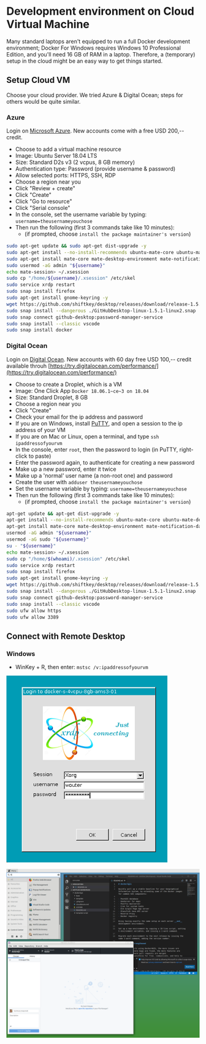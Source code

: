 
# Development environment on Cloud Virtual Machine

Many standard laptops aren't equipped to run a full Docker development environment; Docker For Windows requires Windows 10 Professional Edition, and you'll need 16 GB of RAM in a laptop. Therefore, a (temporary) setup in the cloud might be an easy way to get things started.

## Setup Cloud VM

Choose your cloud provider. We tried Azure & Digital Ocean; steps for others would be quite similar.

### Azure

Login on [Microsoft Azure](https://portal.azure.com). New accounts come with a free USD 200,-- credit.

- Choose to add a virtual machine resource
- Image: Ubuntu Server 18.04 LTS
- Size: Standard D2s v3 (2 vcpus, 8 GB memory)
- Authentication type: Password (provide username & password)
- Allow selected ports: HTTPS, SSH, RDP
- Choose a region near you
- Click "Review + create"
- Click "Create"
- Click "Go to resource"
- Click "Serial console"
- In the console, set the username variable by typing: `username=theusernameyouchose`
- Then run the following (first 3 commands take like 10 minutes):
  - (if prompted, choose `install the package maintainer's version`)

``` bash
sudo apt-get update && sudo apt-get dist-upgrade -y
sudo apt-get install --no-install-recommends ubuntu-mate-core ubuntu-mate-desktop -y
sudo apt-get install mate-core mate-desktop-environment mate-notification-daemon xrdp -y
sudo usermod -aG admin "${username}"
echo mate-session> ~/.xsession
sudo cp "/home/${username}/.xsession" /etc/skel
sudo service xrdp restart
sudo snap install firefox
sudo apt-get install gnome-keyring -y
wget https://github.com/shiftkey/desktop/releases/download/release-1.5.1-linux2/GitHubDesktop-linux-1.5.1-linux2.snap
sudo snap install --dangerous ./GitHubDesktop-linux-1.5.1-linux2.snap
sudo snap connect github-desktop:password-manager-service
sudo snap install --classic vscode
sudo snap install docker
```

### Digital Ocean

Login on [Digital Ocean](https://www.digitalocean.com/). New accounts with 60 day free USD 100,-- credit available throuh [https://try.digitalocean.com/performance/](https://try.digitalocean.com/performance/)

- Choose to create a Droplet, which is a VM
- Image: One Click App `Docker 18.06.1~ce~3 on 18.04`
- Size: Standard Droplet, 8 GB
- Choose a region near you
- Click "Create"
- Check your email for the ip address and password
- If you are on Windows, install [PuTTY](https://www.putty.org/), and open a session to the ip address of your VM
- If you are on Mac or Linux, open a terminal, and type `ssh ipaddressofyourvm`
- In the console, enter `root`, then the password to login (in PuTTY, right-click to paste)
- Enter the password again, to authenticate for creating a new password
- Make up a new password, enter it twice
- Make up a 'normal' user name (a non-root one) and password
- Create the user with `adduser theusernameyouchose`
- Set the username variable by typing: `username=theusernameyouchose`
- Then run the following (first 3 commands take like 10 minutes):
  - (if prompted, choose `install the package maintainer's version`)

``` bash
apt-get update && apt-get dist-upgrade -y
apt-get install --no-install-recommends ubuntu-mate-core ubuntu-mate-desktop -y
apt-get install mate-core mate-desktop-environment mate-notification-daemon xrdp -y
usermod -aG admin "${username}"
usermod -aG sudo "${username}"
su - "${username}"
echo mate-session> ~/.xsession
sudo cp "/home/$(whoami)/.xsession" /etc/skel
sudo service xrdp restart
sudo snap install firefox
sudo apt-get install gnome-keyring -y
wget https://github.com/shiftkey/desktop/releases/download/release-1.5.1-linux2/GitHubDesktop-linux-1.5.1-linux2.snap
sudo snap install --dangerous ./GitHubDesktop-linux-1.5.1-linux2.snap
sudo snap connect github-desktop:password-manager-service
sudo snap install --classic vscode
sudo ufw allow https
sudo ufw allow 3389
```

## Connect with Remote Desktop

### Windows

- WinKey + R, then enter: `mstsc /v:ipaddressofyourvm`

![RDP login prompt](./rdp_login.png)

![RDP applications](./rdp_apps.png)

